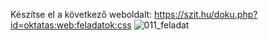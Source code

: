Készítse el a következő weboldalt:
https://szit.hu/doku.php?id=oktatas:web:feladatok:css
![011_feladat](https://github.com/user-attachments/assets/83df4ca7-fa7d-410a-9c54-edd082ce5161)
